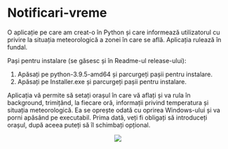 # Notificari-vreme
O aplicație pe care am creat-o în Python și care informează utilizatorul cu privire la situația meteorologică a zonei în care se află. Aplicația rulează în fundal.

Pași pentru instalare (se găsesc și în Readme-ul release-ului):

1. Apăsați pe python-3.9.5-amd64 și parcurgeți pașii pentru instalare.
2. Apăsați pe Installer.exe și parcurgeți pașii pentru instalare.

Aplicația vă permite să setați orașul în care vă aflați și va rula în background, trimițând, la fiecare oră, informații privind temperatura și situația meteorologică.
Ea se oprește odată cu oprirea Windows-ului și va porni apăsând pe executabil. Prima dată, veți fi obligați să introduceți orașul, după aceea puteți să îl schimbați opțional.

<p align="center">
<img src = https://user-images.githubusercontent.com/59684906/122138274-0fef2080-ce4f-11eb-930a-4a67d0ac6548.png>
</p>
